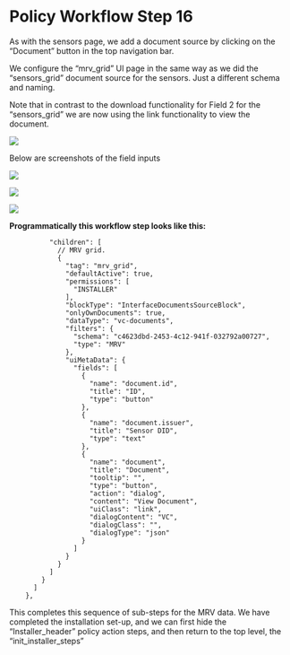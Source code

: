 # Policy Workflow Step 16

As with the sensors page, we add a document source by clicking on the “Document” button in the top navigation bar.

We configure the “mrv\_grid” UI page in the same way as we did the “sensors\_grid” document source for the sensors. Just a different schema and naming.

Note that in contrast to the download functionality for Field 2 for the “sensors\_grid” we are now using the link functionality to view the document.

![](../../../../.gitbook/assets/PW\_image\_22.png)

Below are screenshots of the field inputs

![](https://i.imgur.com/mUUIMav.png)

![](https://i.imgur.com/2k3zzb4.png)

![](https://i.imgur.com/wWYh1qG.png)

**Programmatically this workflow step looks like this:**

```
          "children": [
            // MRV grid.
            {
              "tag": "mrv_grid",
              "defaultActive": true,
              "permissions": [
                "INSTALLER"
              ],
              "blockType": "InterfaceDocumentsSourceBlock",
              "onlyOwnDocuments": true,
              "dataType": "vc-documents",
              "filters": {
                "schema": "c4623dbd-2453-4c12-941f-032792a00727",
                "type": "MRV"
              },
              "uiMetaData": {
                "fields": [
                  {
                    "name": "document.id",
                    "title": "ID",
                    "type": "button"
                  },
                  {
                    "name": "document.issuer",
                    "title": "Sensor DID",
                    "type": "text"
                  },
                  {
                    "name": "document",
                    "title": "Document",
                    "tooltip": "",
                    "type": "button",
                    "action": "dialog",
                    "content": "View Document",
                    "uiClass": "link",
                    "dialogContent": "VC",
                    "dialogClass": "",
                    "dialogType": "json"
                  }
                ]
              }
            }
          ]
        }
      ]
    },
```

This completes this sequence of sub-steps for the MRV data. We have completed the installation set-up, and we can first hide the “Installer\_header” policy action steps, and then return to the top level, the “init\_installer\_steps”
